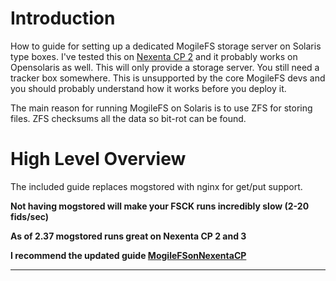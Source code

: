 # Introduction #

How to guide for setting up a dedicated MogileFS storage server on Solaris type boxes. I've tested this on [Nexenta CP 2](http://www.nexenta.org) and it probably works on Opensolaris as well. This will only provide a storage server. You still need a tracker box somewhere. This is unsupported by the core MogileFS devs and you should probably understand how it works before you deploy it.

The main reason for running MogileFS on Solaris is to use ZFS for storing files. ZFS checksums all the data so bit-rot can be found.

# High Level Overview #

The included guide replaces mogstored with nginx for get/put support.

**Not having mogstored will make your FSCK runs incredibly slow (2-20 fids/sec)**

**As of 2.37 mogstored runs great on Nexenta CP 2 and 3**

**I recommend the updated guide [MogileFSonNexentaCP](MogileFSonNexentaCP.md)**

---
